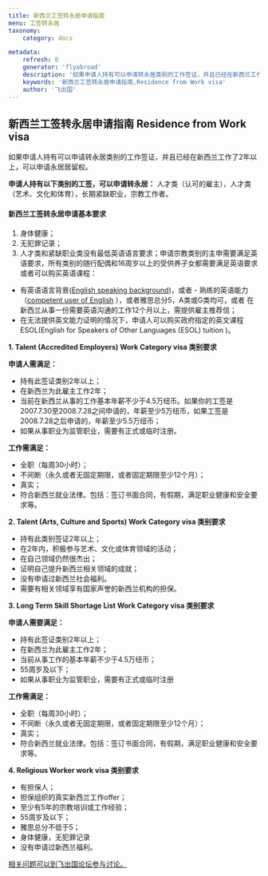 ```yaml
---
title: 新西兰工签转永居申请指南
menu: 工签转永居
taxonomy:
    category: docs

metadata:
    refresh: 0
    generator: 'flyabroad'
    description: '如果申请人持有可以申请转永居类别的工作签证，并且已经在新西兰工作了2年以上，可以申请永居居留权。'
    keywords: '新西兰工签转永居申请指南,Residence from Work visa'
    author: '飞出国'
---
```


## 新西兰工签转永居申请指南 Residence from Work visa

如果申请人持有可以申请转永居类别的工作签证，并且已经在新西兰工作了2年以上，可以申请永居居留权。


**申请人持有以下类别的工签，可以申请转永居：**
人才类（认可的雇主），人才类（艺术、文化和体育），长期紧缺职业，宗教工作者。


#### 新西兰工签转永居申请基本要求 ####

1. 身体健康；
2. 无犯罪记录；
3. 人才类和紧缺职业类没有最低英语语言要求；申请宗教类别的主申需要满足英语要求，所有类别的随行配偶和16周岁以上的受供养子女都需要满足英语要求或者可以购买英语课程：
 - 有英语语言背景([English speaking background](http://glossary.immigration.govt.nz/EnglishSpeakingBackground.htm))，或者 - 熟练的英语能力（[competent user of English](http://glossary.immigration.govt.nz/EnglishLanguageCompetence.htm) ），或者雅思总分5，A类或G类均可，或者 在新西兰从事一份需要英语沟通的工作12个月以上，需提供雇主推荐信；
 - 在无法提供英文能力证明的情况下，申请人可以购买政府指定的英文课程ESOL(English for Speakers of Other Languages (ESOL) tuition )。

**1. Talent (Accredited Employers) Work Category visa 类别要求**

**申请人需满足：**

- 持有此签证类别2年以上；
- 在新西兰为此雇主工作2年；
- 当前在新西兰从事的工作基本年薪不少于4.5万纽币。如果你的工签是2007.7.30至2008.7.28之间申请的，年薪至少5万纽币，如果工签是2008.7.28之后申请的，年薪至少5.5万纽币；
- 如果从事职业为监管职业，需要有正式或临时注册。

**工作需满足：**

- 全职（每周30小时）；
- 不间断（永久或者无固定期限，或者固定期限至少12个月）；
- 真实；
- 符合新西兰就业法律。包括：签订书面合同，有假期，满足职业健康和安全要求等。

**2. Talent (Arts, Culture and Sports) Work Category visa 类别要求**

- 持有此类别签证2年以上；
- 在2年内，积极参与艺术、文化或体育领域的活动；
- 在自己领域仍然很杰出；
- 证明自己提升新西兰相关领域的成就；
- 没有申请过新西兰社会福利。
- 需要有相关领域享有国家声誉的新西兰机构的担保。


**3. Long Term Skill Shortage List Work Category visa 类别要求**

**申请人需要满足：**

- 持有此签证类别2年以上；
- 在新西兰为此雇主工作2年；
- 当前从事工作的基本年薪不少于4.5万纽币；
- 55周岁及以下；
- 如果从事职业为监管职业，需要有正式或临时注册


**工作需满足：**

- 全职（每周30小时）；
- 不间断（永久或者无固定期限，或者固定期限至少12个月）；
- 真实；
- 符合新西兰就业法律。包括：签订书面合同，有假期，满足职业健康和安全要求等。


**4. Religious Worker work visa 类别要求**

- 有担保人；
- 担保组织的真实新西兰工作offer；
- 至少有5年的宗教培训或工作经验；
- 55周岁及以下；
- 雅思总分不低于5；
- 身体健康，无犯罪记录
- 没有申请过新西兰福利。


[相关问题可以到飞出国论坛参与讨论。](http://bbs.fcgvisa.com/t/4709?target=_blank)